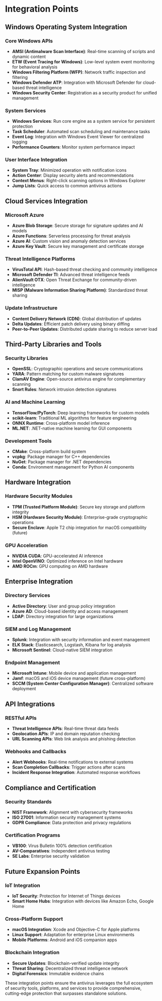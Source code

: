 # Integration Points

## Windows Operating System Integration

### Core Windows APIs
- **AMSI (Antimalware Scan Interface)**: Real-time scanning of scripts and dynamic content
- **ETW (Event Tracing for Windows)**: Low-level system event monitoring for behavioral analysis
- **Windows Filtering Platform (WFP)**: Network traffic inspection and filtering
- **Windows Defender ATP**: Integration with Microsoft Defender for cloud-based threat intelligence
- **Windows Security Center**: Registration as a security product for unified management

### System Services
- **Windows Services**: Run core engine as a system service for persistent protection
- **Task Scheduler**: Automated scan scheduling and maintenance tasks
- **Event Log**: Integration with Windows Event Viewer for centralized logging
- **Performance Counters**: Monitor system performance impact

### User Interface Integration
- **System Tray**: Minimized operation with notification icons
- **Action Center**: Display security alerts and recommendations
- **Context Menus**: Right-click scanning options in Windows Explorer
- **Jump Lists**: Quick access to common antivirus actions

## Cloud Services Integration

### Microsoft Azure
- **Azure Blob Storage**: Secure storage for signature updates and AI models
- **Azure Functions**: Serverless processing for threat analysis
- **Azure AI**: Custom vision and anomaly detection services
- **Azure Key Vault**: Secure key management and certificate storage

### Threat Intelligence Platforms
- **VirusTotal API**: Hash-based threat checking and community intelligence
- **Microsoft Defender TI**: Advanced threat intelligence feeds
- **AlienVault OTX**: Open Threat Exchange for community-driven intelligence
- **MISP (Malware Information Sharing Platform)**: Standardized threat sharing

### Update Infrastructure
- **Content Delivery Network (CDN)**: Global distribution of updates
- **Delta Updates**: Efficient patch delivery using binary diffing
- **Peer-to-Peer Updates**: Distributed update sharing to reduce server load

## Third-Party Libraries and Tools

### Security Libraries
- **OpenSSL**: Cryptographic operations and secure communications
- **YARA**: Pattern matching for custom malware signatures
- **ClamAV Engine**: Open-source antivirus engine for complementary scanning
- **Snort Rules**: Network intrusion detection signatures

### AI and Machine Learning
- **TensorFlow/PyTorch**: Deep learning frameworks for custom models
- **scikit-learn**: Traditional ML algorithms for feature engineering
- **ONNX Runtime**: Cross-platform model inference
- **ML.NET**: .NET-native machine learning for GUI components

### Development Tools
- **CMake**: Cross-platform build system
- **vcpkg**: Package manager for C++ dependencies
- **NuGet**: Package manager for .NET dependencies
- **Conda**: Environment management for Python AI components

## Hardware Integration

### Hardware Security Modules
- **TPM (Trusted Platform Module)**: Secure key storage and platform integrity
- **HSM (Hardware Security Module)**: Enterprise-grade cryptographic operations
- **Secure Enclave**: Apple T2 chip integration for macOS compatibility (future)

### GPU Acceleration
- **NVIDIA CUDA**: GPU-accelerated AI inference
- **Intel OpenVINO**: Optimized inference on Intel hardware
- **AMD ROCm**: GPU computing on AMD hardware

## Enterprise Integration

### Directory Services
- **Active Directory**: User and group policy integration
- **Azure AD**: Cloud-based identity and access management
- **LDAP**: Directory integration for large organizations

### SIEM and Log Management
- **Splunk**: Integration with security information and event management
- **ELK Stack**: Elasticsearch, Logstash, Kibana for log analysis
- **Microsoft Sentinel**: Cloud-native SIEM integration

### Endpoint Management
- **Microsoft Intune**: Mobile device and application management
- **Jamf**: macOS and iOS device management (future cross-platform)
- **SCCM (System Center Configuration Manager)**: Centralized software deployment

## API Integrations

### RESTful APIs
- **Threat Intelligence APIs**: Real-time threat data feeds
- **Geolocation APIs**: IP and domain reputation checking
- **URL Scanning APIs**: Web link analysis and phishing detection

### Webhooks and Callbacks
- **Alert Webhooks**: Real-time notifications to external systems
- **Scan Completion Callbacks**: Trigger actions after scans
- **Incident Response Integration**: Automated response workflows

## Compliance and Certification

### Security Standards
- **NIST Framework**: Alignment with cybersecurity frameworks
- **ISO 27001**: Information security management systems
- **GDPR Compliance**: Data protection and privacy regulations

### Certification Programs
- **VB100**: Virus Bulletin 100% detection certification
- **AV-Comparatives**: Independent antivirus testing
- **SE Labs**: Enterprise security validation

## Future Expansion Points

### IoT Integration
- **IoT Security**: Protection for Internet of Things devices
- **Smart Home Hubs**: Integration with devices like Amazon Echo, Google Home

### Cross-Platform Support
- **macOS Integration**: Xcode and Objective-C for Apple platforms
- **Linux Support**: Adaptation for enterprise Linux environments
- **Mobile Platforms**: Android and iOS companion apps

### Blockchain Integration
- **Secure Updates**: Blockchain-verified update integrity
- **Threat Sharing**: Decentralized threat intelligence network
- **Digital Forensics**: Immutable evidence chains

These integration points ensure the antivirus leverages the full ecosystem of security tools, platforms, and services to provide comprehensive, cutting-edge protection that surpasses standalone solutions.